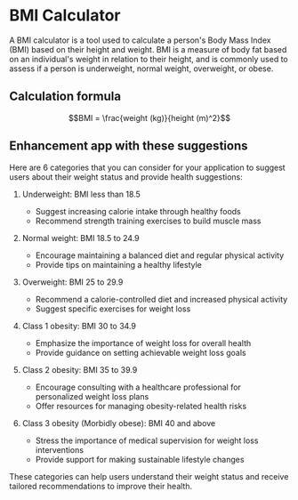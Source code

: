 # BMI Calculator

A BMI calculator is a tool used to calculate a person's Body Mass Index (BMI) based on their height and weight. BMI is a measure of body fat based on an individual's weight in relation to their height, and is commonly used to assess if a person is underweight, normal weight, overweight, or obese.

## Calculation formula

$$BMI = \frac{weight (kg)}{height (m)^2}$$

## Enhancement app with these suggestions

Here are 6 categories that you can consider for your application to suggest users about their weight status and provide health suggestions:

1. Underweight: BMI less than 18.5
   - Suggest increasing calorie intake through healthy foods
   - Recommend strength training exercises to build muscle mass

2. Normal weight: BMI 18.5 to 24.9
   - Encourage maintaining a balanced diet and regular physical activity
   - Provide tips on maintaining a healthy lifestyle

3. Overweight: BMI 25 to 29.9
   - Recommend a calorie-controlled diet and increased physical activity
   - Suggest specific exercises for weight loss

4. Class 1 obesity: BMI 30 to 34.9
   - Emphasize the importance of weight loss for overall health
   - Provide guidance on setting achievable weight loss goals

5. Class 2 obesity: BMI 35 to 39.9
   - Encourage consulting with a healthcare professional for personalized weight loss plans
   - Offer resources for managing obesity-related health risks

6. Class 3 obesity (Morbidly obese): BMI 40 and above
   - Stress the importance of medical supervision for weight loss interventions
   - Provide support for making sustainable lifestyle changes

These categories can help users understand their weight status and receive tailored recommendations to improve their health.
